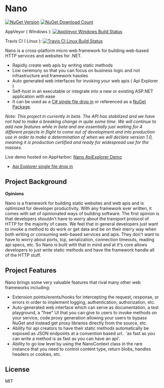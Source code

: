 Nano
====

<a href="https://www.nuget.org/packages/Nano"><img src="https://img.shields.io/nuget/v/Nano.svg" alt="NuGet Version" /></a> 
<a href="https://www.nuget.org/packages/Nano"><img src="https://img.shields.io/nuget/dt/Nano.svg" alt="NuGet Download Count" /></a>

AppVeyor ( Windows ):
<a href="https://ci.appveyor.com/project/AmbitEnergyLabs/nano">
	<img src="https://ci.appveyor.com/api/projects/status/github/ambitenergylabs/nano?svg=true" alt="AppVeyor Windows Build Status" />
</a>

Travis CI ( Linux ):
<a href="https://travis-ci.org/AmbitEnergyLabs/Nano">
	<img src="https://travis-ci.org/AmbitEnergyLabs/Nano.svg" alt="Travis CI Linux Build Status" />
</a>

Nano is a cross-platform micro web framework for building web-based HTTP services and websites for .NET.

 - Rapidly create web apis by writing static methods
 - Low ceremony so that you can focus on business logic and not infrastructure and framework hassles
 - Auto generated web interfaces for invoking your web apis ( Api Explorer )
 - Self-host in an executable or integrate into a new or existing ASP.NET application with ease
 - It can be used as a [C# single file drop in](https://raw.githubusercontent.com/AmbitEnergyLabs/Nano/master/src/Nano/Nano.cs) or referenced as a [NuGet Package](https://www.nuget.org/packages/Nano).

*Note: This project in currently in beta. The API has stabilized and we have not had to make a breaking change in quite some time. We will continue to add new features while in beta and are essentially just waiting for 4 different projects in flight to come out of development and into production use in order to make a determination of when we will declare version 1.0, meaning it is production certified and ready for widespread use for the masses.*

Live demo hosted on AppHarbor: [Nano ApiExplorer Demo](http://nano-1.apphb.com/ApiExplorer/)
 - [Api Explorer single file drop in](https://github.com/AmbitEnergyLabs/Nano/blob/master/src/Nano.Demo.TopshelfSelfHost/www/ApiExplorer/index.html)

Project Background
---

**Opinions**

Nano is a framework for building static websites and web apis and is optimized for developer productivity. With any framework ever written, it comes with set of opinionated ways of building software. The first opinion is that developers shouldn't have to worry about the transport protocol of HTTP for the majority of cases. We feel that in general developers just want to invoke a method to do work or get data and be on their merry way when both writing or consuming web-based services and apis. They don't want to have to worry about ports, tcp, serialization, connection timeouts, reading api specs, etc. So Nano is built with that in mind and at it's core allows developers to just write static methods and have the framework handle all of the HTTP stuff.

Project Features
---

Nano brings some very valuable features that rival many other web frameworks including:

 - Extension points/events/hooks for intercepting the request, response, or errors in order to implement logging, authentication, authorization, etc.
 - Auto-generated web interface which can serve as documentation, a test playground, a "free" UI that you can give to users to invoke methods on your service, code proxy generation allowing your users to bypass NuGet and instead get proxy libraries directly from the source, etc.
 - Ability for api creators to have their static methods automatically be exposed as JSON endpoints at a convention based url.. 'as fast as you can write a method is as fast as you can have an api'.
 - Ability to go low level by using the NanoContext class in the rare instance that you need to control content type, return blobs, handles headers or cookies, etc.

License
----

MIT
